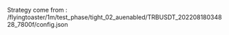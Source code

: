 Strategy come from : /flyingtoaster/1m/test_phase/tight_02_auenabled/TRBUSDT_20220818034828_7800f/config.json